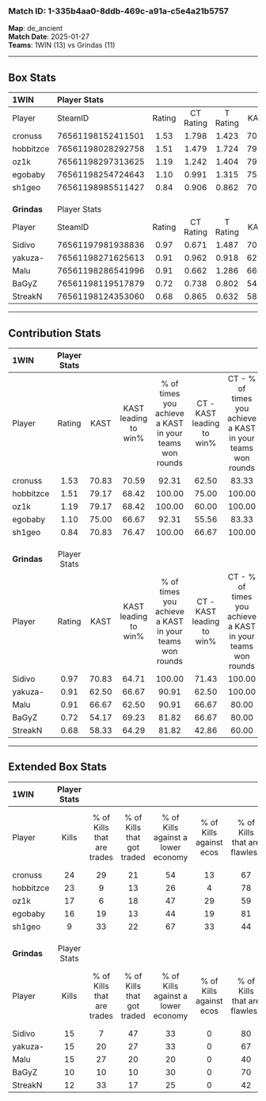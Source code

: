 ### Match ID: 1-335b4aa0-8ddb-469c-a91a-c5e4a21b5757  
**Map**: de_ancient  
**Match Date**: 2025-01-27  
**Teams**: 1WIN (13) vs Grindas (11)  

---  

## Box Stats  

| **1WIN**    | Player Stats      |        |           |          |       |       |       |         |        |      |     |
| :- | :- | :-: | :-: | :-: | :-: | :-: | :-: | :-: | :-: | :-: | :-: |
| Player      | SteamID           | Rating | CT Rating | T Rating | KAST  |  ADR  | Kills | Assists | Deaths | K/D  | HS% |
| cronuss     | 76561198152411501 |  1.53  |   1.798   |  1.423   | 70.83 | 119.3 |  24   |   10    |   15   | 1.60 | 70  |
| hobbitzce   | 76561198028292758 |  1.51  |   1.479   |  1.724   | 79.17 | 100.2 |  23   |    2    |   13   | 1.77 | 39  |
| oz1k        | 76561198297313625 |  1.19  |   1.242   |  1.404   | 79.17 | 69.8  |  17   |    6    |   14   | 1.21 | 52  |
| egobaby     | 76561198254724643 |  1.10  |   0.991   |  1.315   | 75.00 | 59.7  |  16   |    4    |   13   | 1.23 | 25  |
| sh1geo      | 76561198985511427 |  0.84  |   0.906   |  0.862   | 70.83 | 54.5  |   9   |    7    |   12   | 0.75 | 33  |
|             |                   |        |           |          |       |       |       |         |        |      |     |
|             |                   |        |           |          |       |       |       |         |        |      |     |
|             |                   |        |           |          |       |       |       |         |        |      |     |
| **Grindas** | Player Stats      |        |           |          |       |       |       |         |        |      |     |
| Player      | SteamID           | Rating | CT Rating | T Rating | KAST  |  ADR  | Kills | Assists | Deaths | K/D  | HS% |
| Sidivo      | 76561197981938836 |  0.97  |   0.671   |  1.487   | 70.83 | 78.3  |  15   |    5    |   19   | 0.79 | 46  |
| yakuza-     | 76561198271625613 |  0.91  |   0.962   |  0.918   | 62.50 | 66.6  |  15   |    3    |   17   | 0.88 | 60  |
| Malu        | 76561198286541996 |  0.91  |   0.662   |  1.286   | 66.67 | 67.6  |  15   |    2    |   18   | 0.83 | 60  |
| BaGyZ       | 76561198119517879 |  0.72  |   0.738   |  0.802   | 54.17 | 67.8  |  10   |    4    |   15   | 0.67 | 30  |
| StreakN     | 76561198124353060 |  0.68  |   0.865   |  0.632   | 58.33 | 56.8  |  12   |    6    |   20   | 0.60 | 41  |
---  

## Contribution Stats  

| **1WIN**    | Player Stats |       |                      |                                                        |                           |                                                             |                          |                                                            |
| :- | :-: | :-: | :-: | :-: | :-: | :-: | :-: | :-: |
| Player      |    Rating    | KAST  | KAST leading to win% | % of times you achieve a KAST in your teams won rounds | CT - KAST leading to win% | CT - % of times you achieve a KAST in your teams won rounds | T - KAST leading to win% | T - % of times you achieve a KAST in your teams won rounds |
| cronuss     |     1.53     | 70.83 |        70.59         |                         92.31                          |           62.50           |                            83.33                            |          77.78           |                           100.00                           |
| hobbitzce   |     1.51     | 79.17 |        68.42         |                         100.00                         |           75.00           |                           100.00                            |          63.64           |                           100.00                           |
| oz1k        |     1.19     | 79.17 |        68.42         |                         100.00                         |           60.00           |                           100.00                            |          77.78           |                           100.00                           |
| egobaby     |     1.10     | 75.00 |        66.67         |                         92.31                          |           55.56           |                            83.33                            |          77.78           |                           100.00                           |
| sh1geo      |     0.84     | 70.83 |        76.47         |                         100.00                         |           66.67           |                           100.00                            |          87.50           |                           100.00                           |
|             |              |       |                      |                                                        |                           |                                                             |                          |                                                            |
|             |              |       |                      |                                                        |                           |                                                             |                          |                                                            |
|             |              |       |                      |                                                        |                           |                                                             |                          |                                                            |
| **Grindas** | Player Stats |       |                      |                                                        |                           |                                                             |                          |                                                            |
| Player      |    Rating    | KAST  | KAST leading to win% | % of times you achieve a KAST in your teams won rounds | CT - KAST leading to win% | CT - % of times you achieve a KAST in your teams won rounds | T - KAST leading to win% | T - % of times you achieve a KAST in your teams won rounds |
| Sidivo      |     0.97     | 70.83 |        64.71         |                         100.00                         |           71.43           |                           100.00                            |          60.00           |                           100.00                           |
| yakuza-     |     0.91     | 62.50 |        66.67         |                         90.91                          |           62.50           |                           100.00                            |          71.43           |                           83.33                            |
| Malu        |     0.91     | 66.67 |        62.50         |                         90.91                          |           66.67           |                            80.00                            |          60.00           |                           100.00                           |
| BaGyZ       |     0.72     | 54.17 |        69.23         |                         81.82                          |           66.67           |                            80.00                            |          71.43           |                           83.33                            |
| StreakN     |     0.68     | 58.33 |        64.29         |                         81.82                          |           42.86           |                            60.00                            |          85.71           |                           100.00                           |
---  

## Extended Box Stats  

| **1WIN**    | Player Stats |                            |                            |                                    |                         |                              |                                 |        |                             |                                     |                          |                               |                            |
| :- | :-: | :-: | :-: | :-: | :-: | :-: | :-: | :-: | :-: | :-: | :-: | :-: | :-: |
| Player      |    Kills     | % of Kills that are trades | % of Kills that got traded | % of Kills against a lower economy | % of Kills against ecos | % of Kills that are flawless | % of Kills that are close duels | Deaths | % of Deaths that get traded | % of Deaths against a lower economy | % of Deaths against ecos | % of Deaths that are flawless | % of Deaths that are close |
| cronuss     |      24      |             29             |             21             |                 54                 |           13            |              67              |                0                |   15   |             20              |                 33                  |            7             |              47               |             20             |
| hobbitzce   |      23      |             9              |             13             |                 26                 |            4            |              78              |                4                |   13   |             31              |                 15                  |            0             |              54               |             8              |
| oz1k        |      17      |             6              |             18             |                 47                 |           29            |              59              |                6                |   14   |             43              |                 14                  |            0             |              64               |             7              |
| egobaby     |      16      |             19             |             13             |                 44                 |           19            |              81              |                6                |   13   |             15              |                  8                  |            0             |              85               |             0              |
| sh1geo      |      9       |             33             |             22             |                 67                 |           33            |              44              |               11                |   12   |             17              |                 25                  |            0             |              50               |             17             |
|             |              |                            |                            |                                    |                         |                              |                                 |        |                             |                                     |                          |                               |                            |
|             |              |                            |                            |                                    |                         |                              |                                 |        |                             |                                     |                          |                               |                            |
|             |              |                            |                            |                                    |                         |                              |                                 |        |                             |                                     |                          |                               |                            |
| **Grindas** | Player Stats |                            |                            |                                    |                         |                              |                                 |        |                             |                                     |                          |                               |                            |
| Player      |    Kills     | % of Kills that are trades | % of Kills that got traded | % of Kills against a lower economy | % of Kills against ecos | % of Kills that are flawless | % of Kills that are close duels | Deaths | % of Deaths that get traded | % of Deaths against a lower economy | % of Deaths against ecos | % of Deaths that are flawless | % of Deaths that are close |
| Sidivo      |      15      |             7              |             47             |                 33                 |            0            |              80              |                0                |   19   |             26              |                 16                  |            0             |              68               |             0              |
| yakuza-     |      15      |             20             |             27             |                 33                 |            0            |              67              |               13                |   17   |             12              |                  6                  |            0             |              76               |             6              |
| Malu        |      15      |             27             |             20             |                 20                 |            0            |              40              |                7                |   18   |             17              |                 11                  |            0             |              83               |             6              |
| BaGyZ       |      10      |             10             |             10             |                 30                 |            0            |              70              |               20                |   15   |             13              |                  7                  |            0             |              67               |             7              |
| StreakN     |      12      |             33             |             17             |                 25                 |            0            |              42              |               17                |   20   |             15              |                 15                  |            0             |              60               |             5              |
